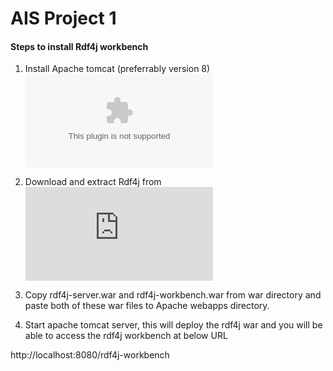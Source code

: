 # AIS Project 1

#### Steps to install Rdf4j workbench

1) Install Apache tomcat (preferrably version 8) ![Apache Tomcat 8](http://mirror.cogentco.com/pub/apache/tomcat/tomcat-connectors/native/1.2.23/source/tomcat-native-1.2.23-src.tar.gz "Apache Tomcat 8")

2) Download and extract Rdf4j from ![here](https://www.eclipse.org/downloads/download.php?file=/rdf4j/eclipse-rdf4j-3.0.0-sdk.zip&mirror_id=1249 "Rdf4j workbench") 

3) Copy rdf4j-server.war and rdf4j-workbench.war from war directory and paste both of these war files to Apache webapps directory. 

4) Start apache tomcat server, this will deploy the rdf4j war and you will be able to access the rdf4j workbench at below URL

http://localhost:8080/rdf4j-workbench
